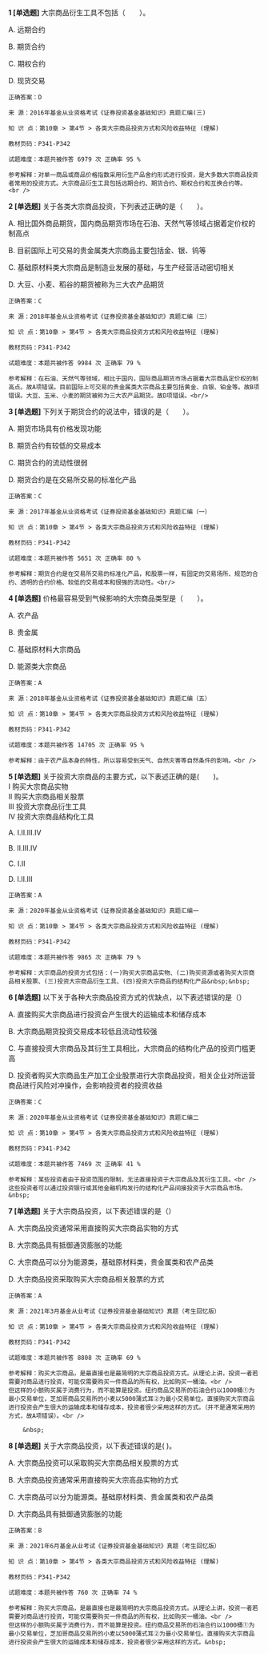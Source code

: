 **1 [单选题]** 大宗商品衍生工具不包括（　　）。

A. 远期合约

B. 期货合约

C. 期权合约

D. 现货交易 

```
正确答案：D

来 源：2016年基金从业资格考试《证券投资基金基础知识》真题汇编(三)

知 识 点：第10章 > 第4节 > 各类大宗商品投资方式和风险收益特征 (理解)

教材页码：P341-P342

试题难度：本题共被作答 6979 次 正确率 95 %

参考解释：对单一商品或商品价格指数采用衍生产品舍约形式进行投资，是大多数大宗商品投资者常用的投资方式。大宗商品衍生工具包括远期合约、期货合约、期权合约和互换合约等。 <br />
```


**2 [单选题]** 关于各类大宗商品投资，下列表述正确的是（　　）。

A. 相比国外商品期货，国内商品期货市场在石油、天然气等领域占据着定价权的制高点

B. 目前国际上可交易的贵金属类大宗商品主要包括金、银、钨等

C. 基础原材料类大宗商品是制造业发展的基础，与生产经营活动密切相关

D. 大豆、小麦、稻谷的期货被称为三大农产品期货<br/>

```
正确答案：C

来 源：2018年基金从业资格考试《证券投资基金基础知识》真题汇编（三）

知 识 点：第10章 > 第4节 > 各类大宗商品投资方式和风险收益特征 (理解)

教材页码：P341-P342

试题难度：本题共被作答 9984 次 正确率 79 %

参考解释：在石油、天然气等领域，相比于国内，国际商品期货市场占据着大宗商品定价权的制高点。故A项错误。目前国际上可交易的贵金属类大宗商品主要包括黄金、白银、铂金等。故B项错误。大豆、玉米、小麦的期货被称为三大农产品期货。故D项错误。<br/>
```


**3 [单选题]** 下列关于期货合约的说法中，错误的是（　　）。

A. 期货市场具有价格发现功能

B. 期货合约有较低的交易成本

C. 期货合约的流动性很弱

D. 期货合约是在交易所交易的标准化产品<br/>

```
正确答案：C

来 源：2017年基金从业资格考试《证券投资基金基础知识》真题汇编（一）

知 识 点：第10章 > 第4节 > 各类大宗商品投资方式和风险收益特征 (理解)

教材页码：P341-P342

试题难度：本题共被作答 5651 次 正确率 80 %

参考解释：期货合约是在交易所交易的标准化产品，和股票一样，有固定的交易场所、规范的合约、透明的合约价格、较低的交易成本和很强的流动性。<br/>
```


**4 [单选题]** 价格最容易受到气候影响的大宗商品类型是（&emsp;&emsp;）。

A. 农产品

B. 贵金属

C. 基础原材料大宗商品

D. 能源类大宗商品

```
正确答案：A

来 源：2018年基金从业资格考试《证券投资基金基础知识》真题汇编（五）

知 识 点：第10章 > 第4节 > 各类大宗商品投资方式和风险收益特征 (理解)

教材页码：P341-P342

试题难度：本题共被作答 14705 次 正确率 95 %

参考解释：由于农产品本身的特性，所以容易受到天气、自然灾害等自然条件的影响。<br />
```


**5 [单选题]** 关于投资大宗商品的主要方式，以下表述正确的是(&emsp;&emsp;)。<br />
I 购买大宗商品实物<br />
II 购买大宗商品相关股票<br />
III 投资大宗商品衍生工具<br />
IV 投资大宗商品结构化工具

A. I.II.III.IV

B. II.III.IV

C. I.II

D. I.II.III

```
正确答案：A

来 源：2020年基金从业资格考试《证券投资基金基础知识》真题汇编一

知 识 点：第10章 > 第4节 > 各类大宗商品投资方式和风险收益特征 (理解)

教材页码：P341-P342

试题难度：本题共被作答 9865 次 正确率 79 %

参考解释：大宗商品的投资方式包括：(一)购买大宗商品实物、(二)购买资源或者购买大宗商品相关股票、(三)投资大宗商品衍生工具、(四)投资大宗商品的结构化产品&nbsp;&nbsp;
```


**6 [单选题]** 以下关于各种大宗商品投资方式的优缺点，以下表述错误的是（）

A. 直接购买大宗商品进行投资会产生很大的运输成本和储存成本&nbsp;&nbsp;

B. 大宗商品期货投资交易成本较低且流动性较强

C. 与直接投资大宗商品及其衍生工具相比，大宗商品的结构化产品的投资门槛更高

D. 投资者购买大宗商品生产加工企业股票进行大宗商品投资，相关企业对所运营商品进行风险对冲操作，会影响投资者的投资收益 

```
正确答案：C

来 源：2020年基金从业资格考试《证券投资基金基础知识》真题汇编二

知 识 点：第10章 > 第4节 > 各类大宗商品投资方式和风险收益特征 (理解)

教材页码：P341-P342

试题难度：本题共被作答 7469 次 正确率 41 %

参考解释：某些投资者由于投资范围的限制，无法直接投资于大宗商品及其衍生工具。<br />
这些投资者可以通过投资银行或其他金融机构发行的结构化产品间接投资于大宗商品市场。&nbsp;
```


**7 [单选题]** 关于大宗商品投资，以下表述错误的是（）

A. 大宗商品投资通常采用直接购买大宗商品实物的方式

B. 大宗商品具有抵御通货膨胀的功能

C. 大宗商品可以分为能源类，基础原材料类，贵金属类和农产品类

D. 大宗商品投资采取购买大宗商品相关股票的方式

```
正确答案：A

来 源：2021年3月基金从业考试《证券投资基金基础知识》真题（考生回忆版）

知 识 点：第10章 > 第4节 > 各类大宗商品投资方式和风险收益特征 (理解)

教材页码：P341-P342

试题难度：本题共被作答 8808 次 正确率 69 %

参考解释：购买大宗商品，是最直接也是最简明的大宗商品投资方式。从理论上讲，投资一者若需要对商品进行投资，可能仅需要购买一件商品的所有权，比如购买一桶油。<br />
但这样的小额购买属于消费行为，而不能算是投资。纽约商品交易所的石油合约以1000桶①为最小交易单位，芝加哥商品交易所的小麦以5000蒲式耳②为最小交易单位。直接购买大宗商品进行投资会产生很大的运输成本和储存成本，投资者很少采用这样的方式。（并不是通常采用的方式，故A项错误）。<br />

	&nbsp;

```


**8 [单选题]** 关于大宗商品投资，以下表述错误的是( )。

A. 大宗商品投资可以采取购买大宗商品相关股票的方式

B. 大宗商品投资通常采用直接购买大宗高品实物的方式

C. 大宗商品可以分为能源类。基础原材料类、贵金属类和农产品类

D. 大宗商品具有抵御通货膨胀的功能

```
正确答案：B

来 源：2021年6月基金从业考试《证券投资基金基础知识》真题（考生回忆版）

知 识 点：第10章 > 第4节 > 各类大宗商品投资方式和风险收益特征 (理解)

教材页码：P341-P342

试题难度：本题共被作答 760 次 正确率 74 %

参考解释：购买大宗商品，是最直接也是最简明的大宗商品投资方式。从理论上讲，投资一者若需要对商品进行投资，可能仅需要购买一件商品的所有权，比如购买一桶油。<br />
但这样的小额购买属于消费行为，而不能算是投资。纽约商品交易所的石油合约以1000桶①为最小交易单位，芝加哥商品交易所的小麦以5000蒲式耳②为最小交易单位。直接购买大宗商品进行投资会产生很大的运输成本和储存成本，投资者很少采用这样的方式。&nbsp;
```

